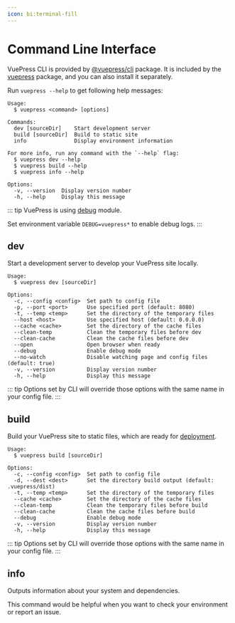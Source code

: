 ```yaml
---
icon: bi:terminal-fill
---
```


# Command Line Interface

<NpmBadge package="@vuepress/cli" />

VuePress CLI is provided by [@vuepress/cli](https://www.npmjs.com/package/@vuepress/cli) package. It is included by the [vuepress](https://www.npmjs.com/package/vuepress) package, and you can also install it separately.

Run `vuepress --help` to get following help messages:

```
Usage:
  $ vuepress <command> [options]

Commands:
  dev [sourceDir]    Start development server
  build [sourceDir]  Build to static site
  info               Display environment information

For more info, run any command with the `--help` flag:
  $ vuepress dev --help
  $ vuepress build --help
  $ vuepress info --help

Options:
  -v, --version  Display version number
  -h, --help     Display this message
```

::: tip
VuePress is using [debug](https://www.npmjs.com/package/debug) module.

Set environment variable `DEBUG=vuepress*` to enable debug logs.
:::

## dev

Start a development server to develop your VuePress site locally.

```
Usage:
  $ vuepress dev [sourceDir]

Options:
  -c, --config <config>  Set path to config file
  -p, --port <port>      Use specified port (default: 8080)
  -t, --temp <temp>      Set the directory of the temporary files
  --host <host>          Use specified host (default: 0.0.0.0)
  --cache <cache>        Set the directory of the cache files
  --clean-temp           Clean the temporary files before dev
  --clean-cache          Clean the cache files before dev
  --open                 Open browser when ready
  --debug                Enable debug mode
  --no-watch             Disable watching page and config files (default: true)
  -v, --version          Display version number
  -h, --help             Display this message
```

::: tip
Options set by CLI will override those options with the same name in your config file.
:::

## build

Build your VuePress site to static files, which are ready for [deployment](../guide/deployment.md).

```
Usage:
  $ vuepress build [sourceDir]

Options:
  -c, --config <config>  Set path to config file
  -d, --dest <dest>      Set the directory build output (default: .vuepress/dist)
  -t, --temp <temp>      Set the directory of the temporary files
  --cache <cache>        Set the directory of the cache files
  --clean-temp           Clean the temporary files before build
  --clean-cache          Clean the cache files before build
  --debug                Enable debug mode
  -v, --version          Display version number
  -h, --help             Display this message
```

::: tip
Options set by CLI will override those options with the same name in your config file.
:::

## info

Outputs information about your system and dependencies.

This command would be helpful when you want to check your environment or report an issue.
